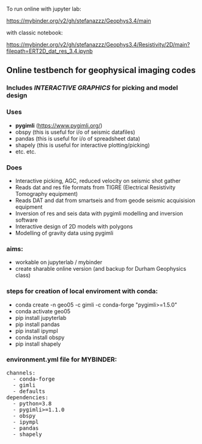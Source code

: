 To run online with jupyter lab:

https://mybinder.org/v2/gh/stefanazzz/Geophys3.4/main

with classic notebook:

https://mybinder.org/v2/gh/stefanazzz/Geophys3.4/Resistivity/2D/main?filepath=ERT2D_dat_res_3.4.ipynb

## Online testbench for geophysical imaging codes
### Includes *INTERACTIVE GRAPHICS* for picking and model design

### Uses
   - **pygimli** (https://www.pygimli.org/)
   - obspy (this is useful for i/o of seismic datafiles)
   - pandas (this is useful for i/o of spreadsheet data)
   - shapely (this is useful for interactive plotting/picking) 
   - etc. etc.
     
### Does
  - Interactive picking, AGC, reduced velocity on seismic shot gather
  - Reads dat and res file formats from TIGRE (Electrical Resistivity Tomography equipment)
  - Reads DAT and dat from smartseis and from geode seismic acquisision equipment
  - Inversion of res and seis data with pygimli modelling and inversion software
  - Interactive design of 2D models with polygons
  - Modelling of gravity data using pygimli
    
### aims:
- workable on jupyterlab / mybinder
- create sharable online version (and backup for Durham Geophysics class)
  
### steps for creation of local enviroment with conda:
-  conda create -n geo05 -c gimli -c conda-forge "pygimli>=1.5.0"
-  conda activate geo05
-  pip install jupyterlab
-  pip install pandas
-  pip install ipympl
-  conda install obspy
-  pip install shapely

### environment.yml file for MYBINDER:
<pre>
channels:
  - conda-forge
  - gimli
  - defaults
dependencies:
  - python=3.8
  - pygimli>=1.1.0
  - obspy
  - ipympl
  - pandas
  - shapely
</pre>  
